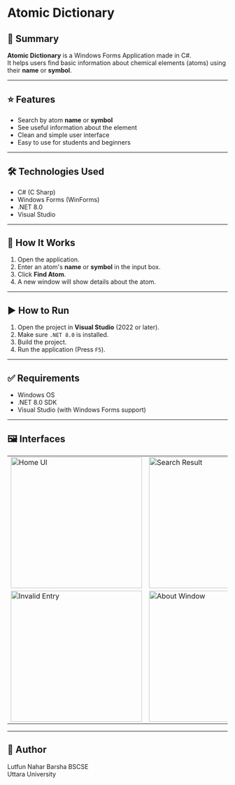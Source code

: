 # Atomic Dictionary

## 📝 Summary
**Atomic Dictionary** is a Windows Forms Application made in C#.  
It helps users find basic information about chemical elements (atoms) using their **name** or **symbol**.

---

## ⭐ Features

- Search by atom **name** or **symbol**  
- See useful information about the element  
- Clean and simple user interface  
- Easy to use for students and beginners

---

## 🛠️ Technologies Used

- C# (C Sharp)
- Windows Forms (WinForms)
- .NET 8.0
- Visual Studio

---

## 🔰 How It Works

1. Open the application.
2. Enter an atom's **name** or **symbol** in the input box.
3. Click **Find Atom**.
4. A new window will show details about the atom.

---

## ▶️ How to Run

1. Open the project in **Visual Studio** (2022 or later).
2. Make sure `.NET 8.0` is installed.
3. Build the project.
4. Run the application (Press `F5`).

---

## ✅ Requirements

- Windows OS
- .NET 8.0 SDK
- Visual Studio (with Windows Forms support)

---

## 🖼️ Interfaces

<table>
  <tr>
    <td><img src="u1.png" alt="Home UI" width="300"/></td>
    <td><img src="u2.png" alt="Search Result" width="300"/></td>
  </tr>
  <tr>
    <td><img src="au1.png" alt="Invalid Entry" width="300"/></td>
    <td><img src="au2.png" alt="About Window" width="300"/></td>
  </tr>
</table>

---

## 👤 Author

Lutfun Nahar Barsha
BSCSE    
Uttara University
